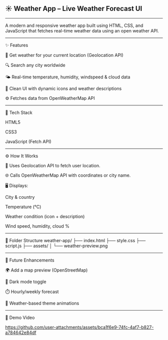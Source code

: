 ## ☀️ Weather App – Live Weather Forecast UI
***************************************************************************************************

A modern and responsive weather app built using HTML, CSS, and JavaScript that fetches real-time weather data using an open weather API.
***************************************************************************************************
✨ Features

📍 Get weather for your current location (Geolocation API)

🔍 Search any city worldwide

🌤️ Real-time temperature, humidity, windspeed & cloud data

🌈 Clean UI with dynamic icons and weather descriptions

⚙️ Fetches data from OpenWeatherMap API
***************************************************************************************************

🧱 Tech Stack

HTML5

CSS3

JavaScript (Fetch API)
***************************************************************************************************

⚙️ How It Works

📡 Uses Geolocation API to fetch user location.

🌐 Calls OpenWeatherMap API with coordinates or city name.

🖥️ Displays:

City & country

Temperature (°C)

Weather condition (icon + description)

Wind speed, humidity, cloud %
***************************************************************************************************
📂 Folder Structure
weather-app/
├── index.html
├── style.css
├── script.js
├── assets/
│   └── weather-preview.png
***************************************************************************************************
📌 Future Enhancements

🌍 Add a map preview (OpenStreetMap)

🌙 Dark mode toggle

⏱️ Hourly/weekly forecast

🎨 Weather-based theme animations
***************************************************************************************************
🎥 Demo Video 




https://github.com/user-attachments/assets/bca1f6e9-74fc-4af7-b827-a784642e84df


